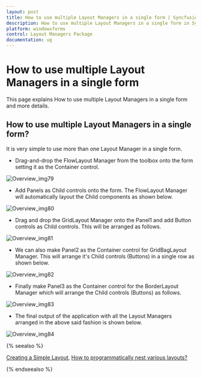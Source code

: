 ```yaml
---
layout: post
title: How to use multiple Layout Managers in a single form | Syncfusion®
description: How to use multiple Layout Managers in a single form in Syncfusion® Windows Forms Layout Managers Package control and more details.
platform: windowsforms
control: Layout Managers Package
documentation: ug
---
```


# How to use multiple Layout Managers in a single form

This page explains How to use multiple Layout Managers in a single form and more details.

## How to use multiple Layout Managers in a single form?

It is very simple to use more than one Layout Manager in a single form.

* Drag-and-drop the FlowLayout Manager from the toolbox onto the form setting it as the Container control.

![Overview_img79](Overview_images/Overview_img79.jpeg)



* Add Panels as Child controls onto the form. The FlowLayout Manager will automatically layout the Child components as shown below.

![Overview_img80](Overview_images/Overview_img80.jpeg)



* Drag and drop the GridLayout Manager onto the Panel1 and add Button controls as Child controls. This will be arranged as follows.

![Overview_img81](Overview_images/Overview_img81.jpeg)



* We can also make Panel2 as the Container control for GridBagLayout Manager. This will arrange it's Child controls (Buttons) in a single row as shown below.

![Overview_img82](Overview_images/Overview_img82.jpeg)



* Finally make Panel3 as the Container control for the BorderLayout Manager which will arrange the Child controls (Buttons) as follows.

![Overview_img83](Overview_images/Overview_img83.jpeg)



* The final output of the application with all the Layout Managers arranged in the above said fashion is shown below.

![Overview_img84](Overview_images/Overview_img84.jpeg)



{% seealso %}

[Creating a Simple Layout](/windowsforms/layoutmanagers/creating-a-simple-layout), [How to programmatically nest various layouts?](/windowsforms/layoutmanagers/faq/how-to-programmatically-nest-various-layouts)

{% endseealso %}
